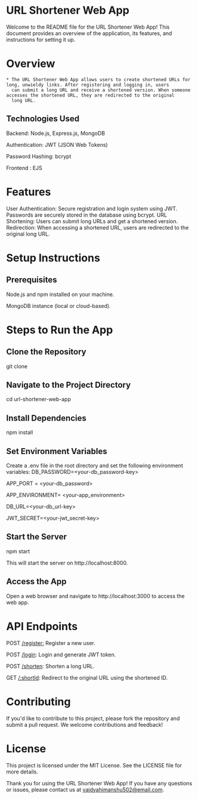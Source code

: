 # URL Shortener Web App
Welcome to the README file for the URL Shortener Web App! This document provides an overview of the application, its features, and instructions for setting it up.

# Overview
    * The URL Shortener Web App allows users to create shortened URLs for long, unwieldy links. After registering and logging in, users 
      can submit a long URL and receive a shortened version. When someone accesses the shortened URL, they are redirected to the original 
      long URL.

## Technologies Used
Backend: Node.js, Express.js, MongoDB

Authentication: JWT (JSON Web Tokens)

Password Hashing: bcrypt

Frontend : EJS
# Features
User Authentication: Secure registration and login system using JWT. Passwords are securely stored in the database using bcrypt.
URL Shortening: Users can submit long URLs and get a shortened version.
Redirection: When accessing a shortened URL, users are redirected to the original long URL.
# Setup Instructions
## Prerequisites
Node.js and npm installed on your machine.

MongoDB instance (local or cloud-based).
# Steps to Run the App
## Clone the Repository

git clone <repository-url>
## Navigate to the Project Directory
cd url-shortener-web-app
## Install Dependencies
npm install
## Set Environment Variables

Create a .env file in the root directory and set the following environment variables:
DB_PASSWORD=<your-db_password-key>

APP_PORT = <your-db_password>

APP_ENVIRONMENT= <your-app_environment>

DB_URL=<your-db_url-key>

JWT_SECRET=<your-jwt_secret-key>

## Start the Server
npm start

This will start the server on http://localhost:8000.

## Access the App

Open a web browser and navigate to http://localhost:3000 to access the web app.

# API Endpoints
POST [/register:](http://localhost:8080/api/v1/user/register) Register a new user.

POST [/login](http://localhost:8080/api/v1/user/login): Login and generate JWT token.

POST [/shorten](http://localhost:8080/api/v1/url/shorten): Shorten a long URL.

GET [/:shortId](http://localhost:8080/url/:shortUrl): Redirect to the original URL using the shortened ID.
# Contributing
If you'd like to contribute to this project, please fork the repository and submit a pull request. We welcome contributions and feedback!

# License
This project is licensed under the MIT License. See the LICENSE file for more details.

Thank you for using the URL Shortener Web App! If you have any questions or issues, please contact us at vaidyahimanshu502@email.com.
